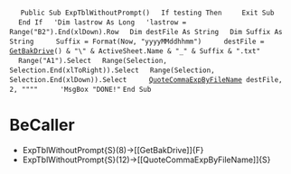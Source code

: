 &nbsp;&nbsp;&nbsp;&nbsp;
`Public Sub ExpTblWithoutPrompt()`
&nbsp;&nbsp;&nbsp;&nbsp;`If testing Then`
&nbsp;&nbsp;&nbsp;&nbsp;&nbsp;&nbsp;&nbsp;&nbsp;`Exit Sub`
&nbsp;&nbsp;&nbsp;&nbsp;`End If`
&nbsp;&nbsp;&nbsp;&nbsp;`'Dim lastrow As Long`
&nbsp;&nbsp;&nbsp;&nbsp;`'lastrow = Range("B2").End(xlDown).Row`
&nbsp;&nbsp;&nbsp;&nbsp;`Dim destFile As String`
&nbsp;&nbsp;&nbsp;&nbsp;`Dim Suffix As String`
&nbsp;&nbsp;&nbsp;&nbsp;
&nbsp;&nbsp;&nbsp;&nbsp;`Suffix = Format(Now, "yyyyMMddhhmm")`
&nbsp;&nbsp;&nbsp;&nbsp;
&nbsp;&nbsp;&nbsp;&nbsp;`destFile = `[`GetBakDrive`](GetBakDrive)`() & "\" & ActiveSheet.Name & "_" & Suffix & ".txt"`
&nbsp;&nbsp;&nbsp;&nbsp;
&nbsp;&nbsp;&nbsp;&nbsp;`Range("A1").Select`
&nbsp;&nbsp;&nbsp;&nbsp;`Range(Selection, Selection.End(xlToRight)).Select`
&nbsp;&nbsp;&nbsp;&nbsp;`Range(Selection, Selection.End(xlDown)).Select`
&nbsp;&nbsp;&nbsp;&nbsp;
&nbsp;&nbsp;&nbsp;&nbsp;[`QuoteCommaExpByFileName`](QuoteCommaExpByFileName)` destFile, 2, """"`
&nbsp;&nbsp;&nbsp;&nbsp;
&nbsp;&nbsp;&nbsp;&nbsp;`'MsgBox "DONE!"`
`End Sub`
&nbsp;&nbsp;&nbsp;&nbsp;
&nbsp;&nbsp;&nbsp;&nbsp;


# BeCaller
- ExpTblWithoutPrompt{S}(8)->[[GetBakDrive]]{F}
- ExpTblWithoutPrompt{S}(12)->[[QuoteCommaExpByFileName]]{S}

